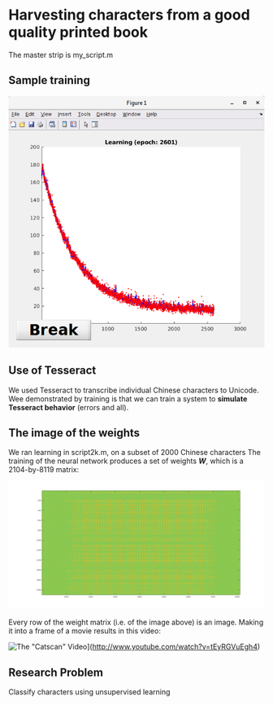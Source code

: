# Harvesting characters from a good quality printed book

The master strip is my_script.m

## Sample training

![Training](images/SampleTraining.png)

## Use of Tesseract

We used Tesseract to transcribe individual Chinese characters to
Unicode.  Wee demonstrated by training is that we can train a system
to **simulate Tesseract behavior** (errors and all).

## The image of the weights

We ran learning in script2k.m, on a subset of 2000 Chinese characters
The training of the neural network produces a set of weights ***W***,
which is a 2104-by-8119 matrix:

![Training](images/LogAbsOfBestWeights.png)

Every row of the weight matrix (i.e. of the image above)
is an image. Making it into a frame of a movie results
in this video:

![The "Catscan" Video](http://img.youtube.com/vi/tEyRGVuEgh4/0.jpg)](http://www.youtube.com/watch?v=tEyRGVuEgh4)

## Research Problem
Classify characters using unsupervised learning